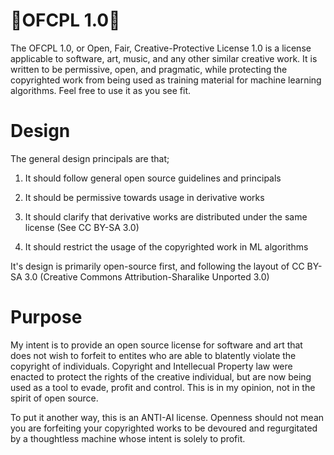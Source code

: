 # 🎏OFCPL 1.0🎏
The OFCPL 1.0, or Open, Fair, Creative-Protective License 1.0 is a license applicable to software, art, music, and any other similar creative work. It is written to be permissive, open, and pragmatic, while protecting the copyrighted work from being used as training material for machine learning algorithms. Feel free to use it as you see fit. 

# Design
The general design principals are that;

  1. It should follow general open source guidelines and principals

  2. It should be permissive towards usage in derivative works

  3. It should clarify that derivative works are distributed under the same license (See CC BY-SA 3.0)

  4. It should restrict the usage of the copyrighted work in ML algorithms

It's design is primarily open-source first, and following the layout of CC BY-SA 3.0 (Creative Commons Attribution-Sharalike Unported 3.0)

# Purpose
My intent is to provide an open source license for software and art that does not wish to forfeit to entites who are able to blatently violate the copyright of individuals. Copyright and Intellecual Property law were enacted to protect the rights of the creative individual, but are now being used as a tool to evade, profit and control. This is in my opinion, not in the spirit of open source.

To put it another way, this is an ANTI-AI license. Openness should not mean you are forfeiting your copyrighted works to be devoured and regurgitated by a thoughtless machine whose intent is solely to profit.
